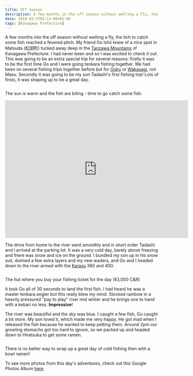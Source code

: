 ```yaml
---
title: Off Season
description: A few months in the off season without wetting a fly, the itch to catch some fish reached a fevered pitch. My friend Go Ishii knew of a nice spot in Matsuda (松田町) in the Tanzawa Mountains of Kanagawa Prefecture. I had never been and so I was excited to check it out...
date: 2018-03-5T03:13:00+02:00
tags: [Kanagawa Prefecture]
---
```

<div class=“text-lg m-2”>
<p class="mb-2">A few months into the off season without wetting a fly, the itch to catch some fish reached a fevered pitch. My friend Go Ishii knew of a nice spot in Matsuda (松田町) tucked away deep in the <a href="https://www.fallfishtenkara.com/lake-tanzawa/" target="_blank" rel="noopener" class="text-red-500 hover:bg-red-500 hover:text-white">Tanzawa Mountains</a> of Kanagawa Prefecture. I had never been and so I was excited to check it out. This was going to be an extra special trip for several reasons: firstly it was to be the first time Go and I were going tenkara fishing together. We had been on several fishing trips together before but for <a href="https://www.fallfishtenkara.com/goby-fishing/" target="_blank" rel="noopener" class="text-red-500 hover:bg-red-500 hover:text-white">Goby</a> or <a href="https://www.fallfishtenkara.com/november/" target="_blank" rel="noopener" class="text-red-500 hover:bg-red-500 hover:text-white">Wakasagi</a>, not Masu. Secondly it was going to be my son Tadashi's first fishing trip! Lots of firsts, it was shaping up to be a great day.</p>

<div class="w-8/12 mx-auto">
<img class="rounded-lg shadow-lg" src="https://fallfish-tenkara-images.s3-us-west-1.amazonaws.com/FfT+-+Off+Season/Go+Ishii-Ramen-Tenkara-Matsuda-Kanagawa+Prefecture-Japan-isaac-tadashi.jpg" alt="" />
<p class="italic text-center">The sun is warm and the fish are biting - time to go catch some fish.</p>
</div>

<iframe class="mt-4" style="border: 0;" src="https://www.google.com/maps/embed?pb=!1m18!1m12!1m3!1d6505.525490349884!2d139.1248165861801!3d35.38633998310349!2m3!1f0!2f0!3f0!3m2!1i1024!2i768!4f13.1!3m3!1m2!1s0x0%3A0x7091de0a63eaf49a!2z77y577yn77ys44Ok44OJ44Oq44Kt44K544Od44O844OE44OV44Kj44OD44K344Oz44Kw44Ko44Oq44Ki!5e0!3m2!1sen!2sjp!4v1520206259792" width="600" height="450" frameborder="0" allowfullscreen="allowfullscreen"></iframe>

<p class="mt-2 mb-2">The drive from home to the river went smoothly and in short order Tadashi and I arrived at the parking lot. It was a very cold day, barely above freezing and there was snow and ice on the ground. I bundled my son up in his snow suit, donned a few extra layers and my new waders, and Go and I headed down to the river armed with the <a href="http://www.discovertenkara.com/karasu.html" target="_blank" rel="noopener" class="text-red-500 hover:bg-red-500 hover:text-white">Karasu</a> 360 and 400.</p>

<div class="w-8/12 mx-auto">
<img class="rounded-lg shadow-lg" src="https://fallfish-tenkara-images.s3-us-west-1.amazonaws.com/FfT+-+Off+Season/Go+Ishii-Ramen-Tenkara-Matsuda-Kanagawa+Prefecture-Japan-fishing+hut.jpg" alt="" />
<p class="italic text-center">The hut where you buy your fishing ticket for the day (¥3,000 C&amp;R)</p>
</div>

<p class="mt-2 mb-2">It took Go all of 30 seconds to land the first fish. I had heard he was a master tenkara angler but this really blew my mind. Stocked rainbow in a heavily pressured "pay to play" river mid winter and he brings one to hand with a kebari no less. <strong>Impressive</strong>!</p>

<p class="mt-2 mb-2">The river was beautiful and the sky was blue. I caught a few fish, Go caught a lot more. My son loved it, which made me very happy. He got mad when I released the fish because he wanted to keep petting them. Around 2pm our growling stomachs got too hard to ignore, so we packed up and headed down to Hiratsuka to get some ramen.</p>

<div class="w-8/12 mx-auto">
<img class="rounded-lg shadow-lg" src="https://fallfish-tenkara-images.s3-us-west-1.amazonaws.com/FfT+-+Off+Season/Go+Ishii-Ramen-Tenkara-Matsuda-Kanagawa+Prefecture-Japan.jpg" alt="" />
<p class="italic text-center">There is no better way to wrap up a great day of cold fishing then with a bowl ramen!</p>
</div>

<p class="mt-2 mb-2 italic text-center font-semibold text-gray-400">To see more photos from this day's adventures, check out this Google Photos Album <a href="https://photos.app.goo.gl/V1NBALPoQpiaTJqY9" target="_blank" rel="noopener" class="text-red-500 hover:bg-red-500 hover:text-white">here</a>.</p>

</div>